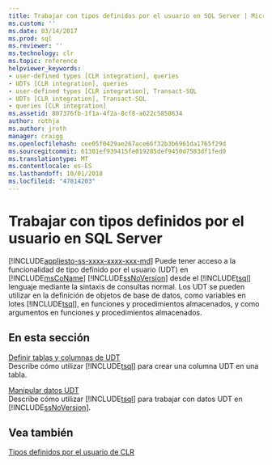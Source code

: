 ```yaml
---
title: Trabajar con tipos definidos por el usuario en SQL Server | Microsoft Docs
ms.custom: ''
ms.date: 03/14/2017
ms.prod: sql
ms.reviewer: ''
ms.technology: clr
ms.topic: reference
helpviewer_keywords:
- user-defined types [CLR integration], queries
- UDTs [CLR integration], queries
- user-defined types [CLR integration], Transact-SQL
- UDTs [CLR integration], Transact-SQL
- queries [CLR integration]
ms.assetid: 807376fb-1f1a-4f2a-8cf8-a622c5858634
author: rothja
ms.author: jroth
manager: craigg
ms.openlocfilehash: cee05f0429ae267ace66f32b3b6961da1765f29d
ms.sourcegitcommit: 61381ef939415fe019285def9450d7583df1fed0
ms.translationtype: MT
ms.contentlocale: es-ES
ms.lasthandoff: 10/01/2018
ms.locfileid: "47814203"
---
```

# <a name="working-with-user-defined-types-in-sql-server"></a>Trabajar con tipos definidos por el usuario en SQL Server
[!INCLUDE[appliesto-ss-xxxx-xxxx-xxx-md](../../includes/appliesto-ss-xxxx-xxxx-xxx-md.md)]
  Puede tener acceso a la funcionalidad de tipo definido por el usuario (UDT) en [!INCLUDE[msCoName](../../includes/msconame-md.md)] [!INCLUDE[ssNoVersion](../../includes/ssnoversion-md.md)] desde el [!INCLUDE[tsql](../../includes/tsql-md.md)] lenguaje mediante la sintaxis de consultas normal. Los UDT se pueden utilizar en la definición de objetos de base de datos, como variables en lotes [!INCLUDE[tsql](../../includes/tsql-md.md)], en funciones y procedimientos almacenados, y como argumentos en funciones y procedimientos almacenados.  
  
## <a name="in-this-section"></a>En esta sección  
 [Definir tablas y columnas de UDT](../../relational-databases/clr-integration-database-objects-user-defined-types/working-with-user-defined-types-defining-udt-tables-and-columns.md)  
 Describe cómo utilizar [!INCLUDE[tsql](../../includes/tsql-md.md)] para crear una columna UDT en una tabla.  
  
 [Manipular datos UDT](../../relational-databases/clr-integration-database-objects-user-defined-types/working-with-user-defined-types-manipulating-udt-data.md)  
 Describe cómo utilizar [!INCLUDE[tsql](../../includes/tsql-md.md)] para trabajar con datos UDT en [!INCLUDE[ssNoVersion](../../includes/ssnoversion-md.md)].  
  
## <a name="see-also"></a>Vea también  
 [Tipos definidos por el usuario de CLR](../../relational-databases/clr-integration-database-objects-user-defined-types/clr-user-defined-types.md)  
  
  
